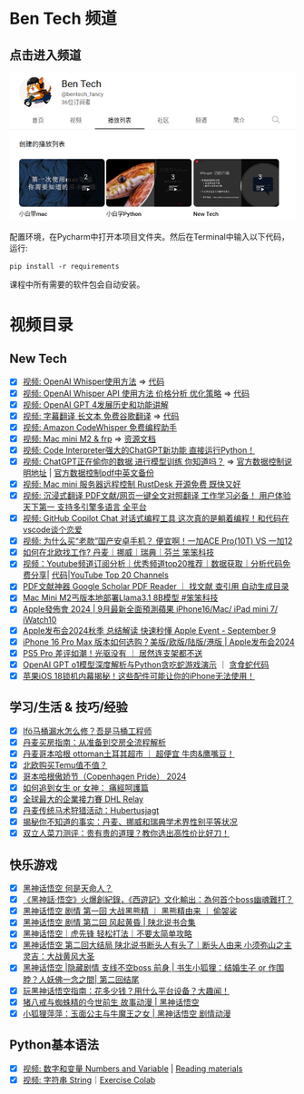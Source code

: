 # Ben Tech 频道

## 点击进入频道
[![Youtobe](https://raw.githubusercontent.com/lingwsh/ben_tech_python/main/img/BenTech.png)](https://www.youtube.com/@bentech_fancy/playlists)

配置环境，在Pycharm中打开本项目文件夹。然后在Terminal中输入以下代码，运行:

```
pip install -r requirements
```

课程中所有需要的软件包会自动安装。

# 视频目录
## New Tech
- [x] [视频: OpenAI Whisper使用方法](https://youtu.be/dt-z6BZ7oEw) => [代码](https://github.com/lingwsh/ben_tech_python/tree/main/whisper)
- [x] [视频: OpenAI Whisper API 使用方法 价格分析 优化策略](https://youtu.be/dt-z6BZ7oEw) => [代码](https://github.com/lingwsh/ben_tech_python/tree/main/whisper)
- [x] [视频: OpenAI GPT 4发展历史和功能讲解](https://youtu.be/AJKy52Qyx4s)
- [x] [视频: 字幕翻译 长文本 免费谷歌翻译](https://youtu.be/kcrLJvS46kQ) => [代码](https://github.com/lingwsh/ben_tech_python/tree/main/google_translator)
- [x] [视频: Amazon CodeWhisper 免费编程助手](https://youtu.be/jIOyR6oPAMU)
- [x] [视频: Mac mini M2 & frp](https://youtu.be/xa_FZqJ-Lzs) => [资源文档](https://github.com/lingwsh/ben_tech_python/blob/main/mac_m2/mac_m2_server.md)
- [x] [视频: Code Interpreter强大的ChatGPT新功能 直接运行Python！](https://www.youtube.com/watch?v=7FhJJPOIsUA)
- [x] [视频: ChatGPT正在偷你的数据 进行模型训练 你知道吗？](https://youtu.be/RJpCYJdKJ2Y) => [官方数据控制说明地址](https://help.openai.com/en/articles/7730893-data-controls-faq) | [官方数据控制pdf中英文备份](https://github.com/lingwsh/ben_tech_python/blob/main/chatgpt/Data%20Controls%20FAQ%20_%20OpenAI%20Help%20Center%20---%20%E6%95%B0%E6%8D%AE%E6%8E%A7%E5%88%B6%E5%B8%B8%E8%A7%81%E9%97%AE%E9%A2%98%E8%A7%A3%E7%AD%94%20_%20OpenAI%20%E5%B8%AE%E5%8A%A9%E4%B8%AD%E5%BF%83.pdf)
- [x] [视频: Mac mini 服务器远程控制 RustDesk 开源免费 既快又好](https://youtu.be/J2tcmEakJrQ)
- [x] [视频: 沉浸式翻译 PDF文献/网页一键全文对照翻译 工作学习必备！ 用户体验天下第一 支持多引擎多语言 全平台](https://youtu.be/4cqiUO6WIfA)
- [x] [视频: GitHub Copilot Chat 对话式编程工具 这次真的是躺着编程！和代码在vscode谈个恋爱](https://youtu.be/49nFJJuYIFg)
- [x] [视频: 为什么买“老款”国产安卓手机？ 便宜啊！一加ACE Pro(10T) VS 一加12](https://youtu.be/fH5_WeLPj3Y)
- [x] [如何在北欧找工作? 丹麦｜挪威｜瑞典｜芬兰 笨笨科技](https://youtu.be/89msM0KYYJ0)
- [x] [视频：Youtube频道订阅分析｜优秀频道top20推荐｜数据获取｜分析代码免费分享](https://youtu.be/cMXWS-qyPfY)| [代码](https://github.com/lingwsh/ben_tech_python/blob/main/ytb_channel_analysis/ytb_channel_analysis.py)|[YouTube Top 20 Channels](https://github.com/lingwsh/ben_tech_python/blob/main/ytb_channel_analysis/ytb_channel_top20_recommendation.xlsx)
- [x] [PDF文献神器 Google Scholar PDF Reader ｜ 找文献 查引用 自动生成目录](https://youtu.be/dmTD67eidWc)
- [x] [Mac Mini M2丐版本地部署Llama3.1 8B模型 #笨笨科技](https://youtu.be/Gn6TQtDlmDY)
- [x] [Apple發佈會 2024 | 9月最新全面預測蘋果 iPhone16/Mac/ iPad mini 7/ iWatch10](https://youtu.be/a5gdBzxHlhg)
- [x] [Apple发布会2024秋季 总结解读 快速秒懂 Apple Event - September 9](https://youtu.be/6zAX9XCJW3M)
- [x] [iPhone 16 Pro Max 版本如何选购？美版/欧版/陆版/港版 | Apple发布会2024](https://youtu.be/1bg1tRp8r-0)
- [x] [PS5 Pro 差评如潮！光驱没有 ｜ 居然连支架都不送](https://youtu.be/IDua_Hgyq5k)
- [x] [OpenAI GPT o1模型深度解析与Python贪吃蛇游戏演示](https://youtu.be/K4PWzgann6o) ｜ [贪食蛇代码](https://github.com/lingwsh/ben_tech_python/tree/main/gpt_o1_preview_demo)
- [x] [苹果iOS 18锁机内幕揭秘！这些配件可能让你的iPhone无法使用！](https://youtu.be/lSkfTveq9-A)

## 学习/生活 & 技巧/经验
- [x] [Ifö马桶漏水怎么修？吾是马桶工程师](https://youtu.be/vImMbRaINDw)
- [x] [丹麦买房指南：从准备到交房全流程解析](https://youtu.be/fyuw-b4O83A)
- [x] [丹麦哥本哈根  ottoman土耳其超市 ｜ 超便宜 牛肉&鹰嘴豆！](https://youtu.be/biAb5z3d254)
- [x] [北欧购买Temu值不值？](https://youtu.be/7kHI4O_vWLQ)
- [x] [哥本哈根傲娇节（Copenhagen Pride） 2024](https://youtu.be/KKumgWKcqr0)
- [x] [如何追到女生 or 女神： 痛經呵護篇](https://youtu.be/LNgbteI-T5U)
- [x] [全球最大的企業接力賽 DHL Relay](https://youtu.be/_Je_87zKLcI)
- [x] [丹麦传统马术狩猎活动：Hubertusjagt](https://youtu.be/1ByB-24X-K8)
- [x] [揭秘你不知道的事实：丹麦、挪威和瑞典学术界性别平等状况](https://youtu.be/RqA1XuWLrxE)
- [x] [双立人菜刀测评：贵有贵的道理？教你选出高性价比好刀！](https://youtu.be/HboCCKRLtJA)

## 快乐游戏
- [x] [黑神话悟空 何是天命人？](https://youtu.be/qXOouWMolc0)
- [x] [《黑神話·悟空》火爆創紀錄，《西遊記》文化輸出：為何首个boss幽魂難打？](https://youtu.be/5zbUeoHEVrY)
- [x] [黑神话悟空 剧情 第一回 大战黑熊精 ｜ 黑熊精由来 ｜ 偷袈裟](https://youtu.be/bNs2MkmWWaw)
- [x] [黑神话悟空 剧情 第二回 风起黄昏 | 陕北说书合集](https://youtu.be/xX5styRUmg0)
- [x] [黑神话悟空｜虎先锋 轻松打法｜不要太简单攻略](https://youtu.be/7WeFZNdbhXM)
- [x] [黑神话悟空 第二回大结局 陕北说书断头人有头了｜断头人由来 小须弥山之主 灵吉：大战黄风大圣](https://youtu.be/RXLbvFasC8Y)
- [x] [黑神话悟空 |隐藏剧情 支线不空boss 前身 | 书生小狐狸：结婚生子 or 作围脖？人妖佛一念之間| 第二回结尾](https://youtu.be/lgyXahjis6Q)
- [x] [玩黑神话悟空指南：花多少钱？用什么平台设备？大趣闻！](https://youtu.be/9e_O4ZsNR78)
- [x] [猪八戒与蜘蛛精的今世前生 故事动漫 | 黑神话悟空](https://youtu.be/vaVROgrnfsk)
- [x] [小狐狸萍萍：玉面公主与牛魔王之女 | 黑神话悟空 剧情动漫](https://youtu.be/IlUeu-uO1g8)

## Python基本语法
- [x] [视频: 数字和变量 Numbers and Variable](https://youtu.be/VXbLZtoES6U) | [Reading materials](https://github.com/lingwsh/ben_tech_python/blob/main/python_basic/01_numbers.md)
- [x] [视频: 字符串 String](https://youtu.be/HIce4v3ofXY)｜[Exercise Colab](https://colab.research.google.com/drive/1Jc0EKjrwgpvTalVjJF5Runvk7YLHiWMN?usp=sharing) 
